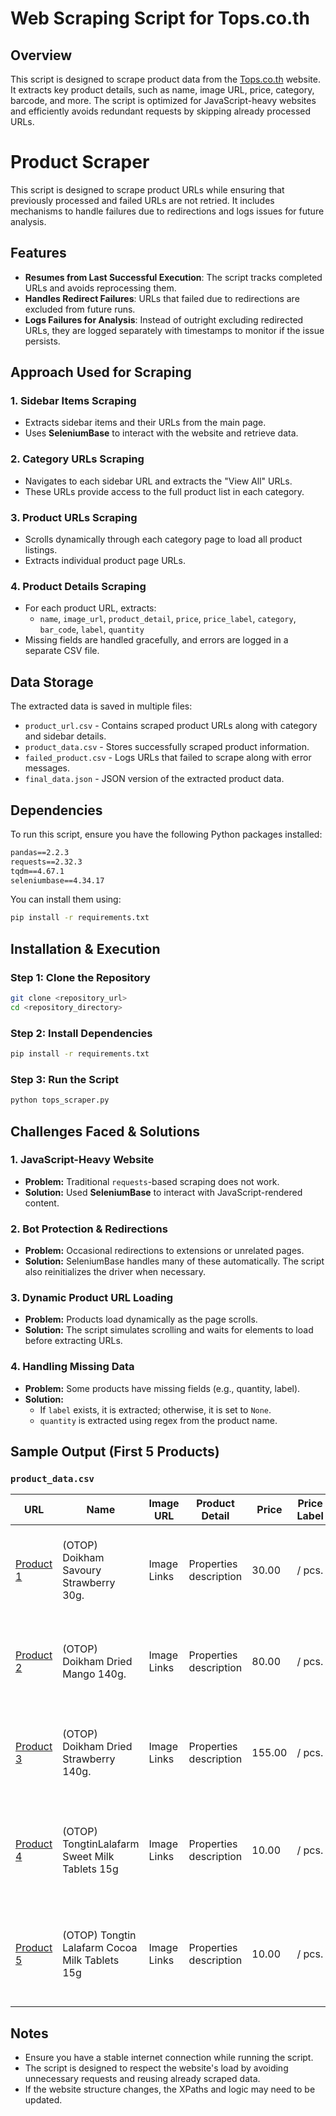 # Web Scraping Script for Tops.co.th

## Overview
This script is designed to scrape product data from the [Tops.co.th](https://www.tops.co.th) website. It extracts key product details, such as name, image URL, price, category, barcode, and more. The script is optimized for JavaScript-heavy websites and efficiently avoids redundant requests by skipping already processed URLs.

# Product Scraper

This script is designed to scrape product URLs while ensuring that previously processed and failed URLs are not retried. It includes mechanisms to handle failures due to redirections and logs issues for future analysis.

## Features
- **Resumes from Last Successful Execution**: The script tracks completed URLs and avoids reprocessing them.
- **Handles Redirect Failures**: URLs that failed due to redirections are excluded from future runs.
- **Logs Failures for Analysis**: Instead of outright excluding redirected URLs, they are logged separately with timestamps to monitor if the issue persists.


## Approach Used for Scraping
### 1. **Sidebar Items Scraping**
- Extracts sidebar items and their URLs from the main page.
- Uses **SeleniumBase** to interact with the website and retrieve data.

### 2. **Category URLs Scraping**
- Navigates to each sidebar URL and extracts the "View All" URLs.
- These URLs provide access to the full product list in each category.

### 3. **Product URLs Scraping**
- Scrolls dynamically through each category page to load all product listings.
- Extracts individual product page URLs.

### 4. **Product Details Scraping**
- For each product URL, extracts:
  - `name`, `image_url`, `product_detail`, `price`, `price_label`, `category`, `bar_code`, `label`, `quantity`
- Missing fields are handled gracefully, and errors are logged in a separate CSV file.

## Data Storage
The extracted data is saved in multiple files:
- `product_url.csv` - Contains scraped product URLs along with category and sidebar details.
- `product_data.csv` - Stores successfully scraped product information.
- `failed_product.csv` - Logs URLs that failed to scrape along with error messages.
- `final_data.json` - JSON version of the extracted product data.

## Dependencies
To run this script, ensure you have the following Python packages installed:

```txt
pandas==2.2.3
requests==2.32.3
tqdm==4.67.1
seleniumbase==4.34.17
```

You can install them using:

```bash
pip install -r requirements.txt
```

## Installation & Execution
### Step 1: Clone the Repository
```bash
git clone <repository_url>
cd <repository_directory>
```

### Step 2: Install Dependencies
```bash
pip install -r requirements.txt
```

### Step 3: Run the Script
```bash
python tops_scraper.py
```

## Challenges Faced & Solutions
### 1. **JavaScript-Heavy Website**
- **Problem:** Traditional `requests`-based scraping does not work.
- **Solution:** Used **SeleniumBase** to interact with JavaScript-rendered content.

### 2. **Bot Protection & Redirections**
- **Problem:** Occasional redirections to extensions or unrelated pages.
- **Solution:** SeleniumBase handles many of these automatically. The script also reinitializes the driver when necessary.

### 3. **Dynamic Product URL Loading**
- **Problem:** Products load dynamically as the page scrolls.
- **Solution:** The script simulates scrolling and waits for elements to load before extracting URLs.

### 4. **Handling Missing Data**
- **Problem:** Some products have missing fields (e.g., quantity, label).
- **Solution:**
  - If `label` exists, it is extracted; otherwise, it is set to `None`.
  - `quantity` is extracted using regex from the product name.


## Sample Output (First 5 Products)

### `product_data.csv`
| URL | Name | Image URL | Product Detail | Price | Price Label | Category | Barcode | Label | Quantity |
|---|---|---|---|---|---|---|---|---|---|
| [Product 1](https://www.tops.co.th/en/otop-doikham-savoury-strawberry-30g-8850773551115) | (OTOP) Doikham Savoury Strawberry 30g. | Image Links | Properties description | 30.00 | / pcs. | Snacks & Desserts /// Nuts & Dried Fruit /// Dried Fruit | SKU 8850773551115 | OTOP Product | 30g |
| [Product 2](https://www.tops.co.th/en/otop-doikham-dried-mango-140g-8850773550262) | (OTOP) Doikham Dried Mango 140g. | Image Links | Properties description | 80.00 | / pcs. | Snacks & Desserts /// Nuts & Dried Fruit /// Dried Fruit | SKU 8850773550262 | OTOP Product | 140g |
| [Product 3](https://www.tops.co.th/en/otop-doikham-dried-strawberry-140g-8850773550279) | (OTOP) Doikham Dried Strawberry 140g. | Image Links | Properties description | 155.00 | / pcs. | Snacks & Desserts /// Nuts & Dried Fruit /// Dried Fruit | SKU 8850773550279 | OTOP Product | 140g |
| [Product 4](https://www.tops.co.th/en/otop-tongtinlalafarm-sweet-milk-tablets-15g-8857124514072) | (OTOP) TongtinLalafarm Sweet Milk Tablets 15g | Image Links | Properties description | 10.00 | / pcs. | Snacks & Desserts /// Candies & Chewing Gum /// Children's Candies | SKU 8857124514072 | OTOP Product | 15g |
| [Product 5](https://www.tops.co.th/en/otop-tongtin-lalafarm-cocoa-milk-tablets-15g-8859639300102) | (OTOP) Tongtin Lalafarm Cocoa Milk Tablets 15g | Image Links | Properties description | 10.00 | / pcs. | Snacks & Desserts /// Candies & Chewing Gum /// Children's Candies | SKU 8859639300102 | OTOP Product | 15g |

## Notes
 - Ensure you have a stable internet connection while running the script.
 - The script is designed to respect the website's load by avoiding unnecessary requests and reusing already scraped data.
 - If the website structure changes, the XPaths and logic may need to be updated.

